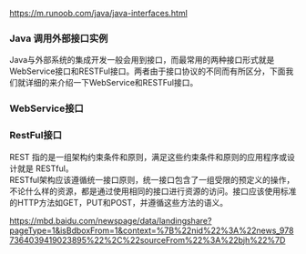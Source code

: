 https://m.runoob.com/java/java-interfaces.html


### Java 调用外部接口实例

Java与外部系统的集成开发一般会用到接口，而最常用的两种接口形式就是WebService接口和RESTFul接口。两者由于接口协议的不同而有所区分，下面我们就详细的来介绍一下WebService和RESTFul接口。  

### WebService接口


### RestFul接口

REST 指的是一组架构约束条件和原则，满足这些约束条件和原则的应用程序或设计就是 RESTful。  
RESTful架构应该遵循统一接口原则，统一接口包含了一组受限的预定义的操作，不论什么样的资源，都是通过使用相同的接口进行资源的访问。接口应该使用标准的HTTP方法如GET，PUT和POST，并遵循这些方法的语义。  




https://mbd.baidu.com/newspage/data/landingshare?pageType=1&isBdboxFrom=1&context=%7B%22nid%22%3A%22news_9787364039419023895%22%2C%22sourceFrom%22%3A%22bjh%22%7D
